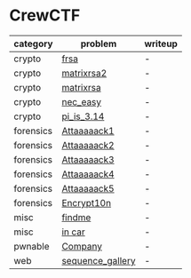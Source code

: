 # CrewCTF
category | problem | writeup
--- | --- | ---
crypto | [frsa](crypto/frsa) | -
crypto | [matrixrsa2](crypto/matrixrsa2) | -
crypto | [matrixrsa](crypto/matrixrsa) | -
crypto | [nec_easy](crypto/nec_easy) | -
crypto | [pi_is_3.14](crypto/pi_is_3.14) | -
forensics | [Attaaaaack1](forensics/Attaaaaack1) | -
forensics | [Attaaaaack2](forensics/Attaaaaack2) | -
forensics | [Attaaaaack3](forensics/Attaaaaack3) | -
forensics | [Attaaaaack4](forensics/Attaaaaack4) | -
forensics | [Attaaaaack5](forensics/Attaaaaack5) | -
forensics | [Encrypt10n](forensics/Encrypt10n) | -
misc | [findme](misc/findme) | -
misc | [in car](misc/in%20car) | -
pwnable | [Company](pwnable/Company) | -
web | [sequence_gallery](web/sequence_gallery) | -
